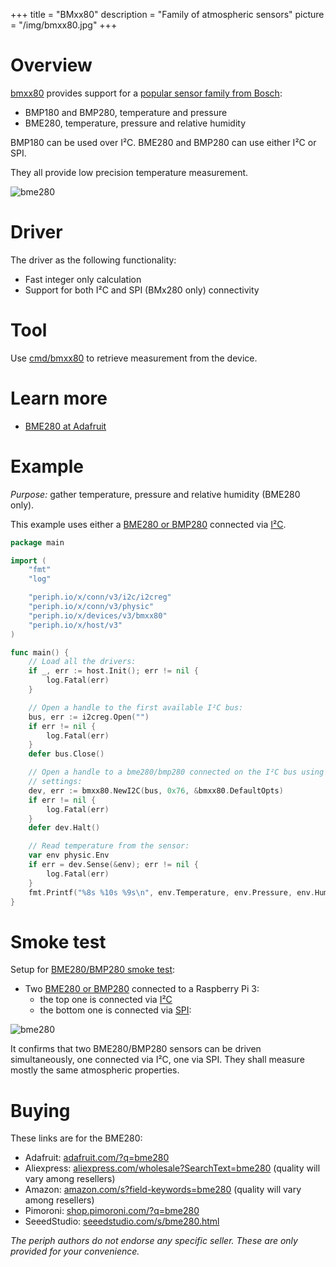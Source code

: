 +++
title = "BMxx80"
description = "Family of atmospheric sensors"
picture = "/img/bmxx80.jpg"
+++

# Overview

[bmxx80](https://periph.io/x/devices/v3/bmxx80) provides support for a [popular
sensor family from
Bosch](https://www.bosch-sensortec.com/bst/products/environmental/overview_environmental):

* BMP180 and BMP280, temperature and pressure
* BME280, temperature, pressure and relative humidity

BMP180 can be used over I²C. BME280 and BMP280 can use either I²C or SPI.

They all provide low precision temperature measurement.

![bme280](/img/bme280.jpg)


# Driver

The driver as the following functionality:

- Fast integer only calculation
- Support for both I²C and SPI (BMx280 only) connectivity


# Tool

Use
[cmd/bmxx80](https://github.com/google/periph/blob/master/cmd/bmxx80/main.go) to
retrieve measurement from the device.


# Learn more

- [BME280 at Adafruit](https://learn.adafruit.com/adafruit-bme280-humidity-barometric-pressure-temperature-sensor-breakout?view=all)


# Example

_Purpose:_ gather temperature, pressure and relative humidity (BME280 only).

This example uses either a [BME280 or
BMP280](https://periph.io/x/devices/v3/bmxx80) connected via
[I²C](https://periph.io/x/conn/v3/i2c).


```go
package main

import (
    "fmt"
    "log"

    "periph.io/x/conn/v3/i2c/i2creg"
    "periph.io/x/conn/v3/physic"
    "periph.io/x/devices/v3/bmxx80"
    "periph.io/x/host/v3"
)

func main() {
    // Load all the drivers:
    if _, err := host.Init(); err != nil {
        log.Fatal(err)
    }

    // Open a handle to the first available I²C bus:
    bus, err := i2creg.Open("")
    if err != nil {
        log.Fatal(err)
    }
    defer bus.Close()

    // Open a handle to a bme280/bmp280 connected on the I²C bus using default
    // settings:
    dev, err := bmxx80.NewI2C(bus, 0x76, &bmxx80.DefaultOpts)
    if err != nil {
        log.Fatal(err)
    }
    defer dev.Halt()

    // Read temperature from the sensor:
    var env physic.Env
    if err = dev.Sense(&env); err != nil {
        log.Fatal(err)
    }
    fmt.Printf("%8s %10s %9s\n", env.Temperature, env.Pressure, env.Humidity)
}
```


# Smoke test

Setup for [BME280/BMP280 smoke
test](https://periph.io/x/devices/v3/bmxx80/bmx280smoketest):

- Two [BME280 or BMP280](https://periph.io/x/devices/v3/bmxx80) connected to
  a Raspberry Pi 3:
  - the top one is connected via [I²C](https://periph.io/x/conn/v3/i2c)
  - the bottom one is connected via [SPI](https://periph.io/x/conn/v3/spi):

![bme280](/img/bme280-two.jpg)

It confirms that two BME280/BMP280 sensors can be driven simultaneously, one
connected via I²C, one via SPI. They shall measure mostly the same atmospheric
properties.


# Buying

These links are for the BME280:

- Adafruit: [adafruit.com/?q=bme280](https://www.adafruit.com/?q=bme280)
- Aliexpress:
  [aliexpress.com/wholesale?SearchText=bme280](https://aliexpress.com/wholesale?SearchText=bme280)
  (quality will vary among resellers)
- Amazon:
  [amazon.com/s?field-keywords=bme280](https://amazon.com/s?field-keywords=bme280)
  (quality will vary among resellers)
- Pimoroni: [shop.pimoroni.com/?q=bme280](https://shop.pimoroni.com/?q=bme280)
- SeeedStudio:
  [seeedstudio.com/s/bme280.html](https://seeedstudio.com/s/bme280.html)

_The periph authors do not endorse any specific seller. These are only provided
for your convenience._
